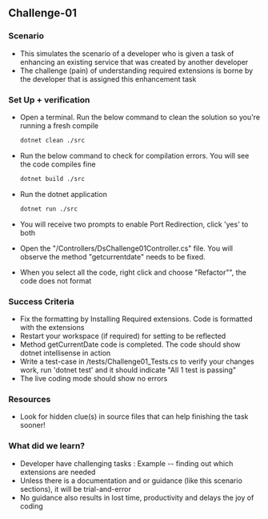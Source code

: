 ## Challenge-01

### Scenario
* This simulates the scenario of a developer who is given a task of enhancing an existing service that was created by another developer
* The challenge (pain) of understanding required extensions is borne by the developer that is assigned this enhancement task

### Set Up + verification
* Open a terminal. Run the below command to clean the solution so you're running a fresh compile
    ```bash
    dotnet clean ./src
    ```
* Run the below command to check for compilation errors. You will see the code compiles fine
    ```bash
    dotnet build ./src
    ```
* Run the dotnet application 
    ```bash
    dotnet run ./src
    ```

* You will receive two prompts to enable Port Redirection, click 'yes' to both
* Open the "/Controllers/DsChallenge01Controller.cs" file. You will observe the method "getcurrentdate" needs to be fixed.
* When you select all the code, right click and choose "Refactor"", the code does not format

### Success Criteria
* Fix the formatting by Installing Required extensions. Code is formatted with the extensions
* Restart your workspace (if required) for setting to be reflected
* Method getCurrentDate code is completed. The code should show dotnet intellisense in action
* Write a test-case in /tests/Challenge01_Tests.cs to verify your changes work, run 'dotnet test' and it should indicate "All 1 test is passing"
* The live coding mode should show no errors 

### Resources
* Look for hidden clue(s) in source files that can help finishing the task sooner!

### What did we learn?
* Developer have challenging tasks : Example -- finding out which extensions are needed
* Unless there is a documentation and or guidance (like this scenario sections), it will be trial-and-error
* No guidance also results in lost time, productivity and delays the joy of coding
